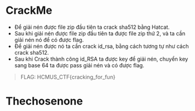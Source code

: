 # CrackMe
+ Để giải nén được file zip đầu tiên ta crack sha512 bằng Hatcat.
+ Sau khi giải nén được file zip đầu tiên ta được file zip thứ 2, và ta cần giải nén nó để có được flag. 
+ Để giải nén được nó ta cần crack id_rsa, bằng cách tương tự như cách crack sha512.
+ Sau khi Crack thành công id_RSA ta được key để giải nén, chuyển key sang base 64 ta được pass giải nén và có được flag.
> FLAG: HCMUS_CTF{cracking_for_fun}

# Thechosenone